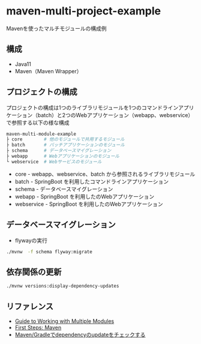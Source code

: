 # maven-multi-project-example
Mavenを使ったマルチモジュールの構成例

## 構成

- Java11
- Maven（Maven Wrapper）

## プロジェクトの構成

プロジェクトの構成は1つのライブラリモジュールを1つのコマンドラインアプリケーション（batch）と2つのWebアプリケーション（webapp、webservice）で参照する以下の様な構成

```bash
maven-multi-module-example
├ core        # 他のモジュールで共用するモジュール
├ batch       # バッチアプリケーションのモジュール
├ schema      # データベースマイグレーション
├ webapp      # Webアプリケーションのモジュール
└ webservice  # Webサービスのモジュール
```

- core - webapp、webservice、batch から参照されるライブラリモジュール
- batch - SpringBoot を利用したコマンドラインアプリケーション
- schema - データベースマイグレーション
- webapp - SpringBoot を利用したのWebアプリケーション
- webservice - SpringBoot を利用したのWebアプリケーション

## データベースマイグレーション

- flywayの実行

```bash
./mvnw  -f schema flyway:migrate
```

## 依存関係の更新

```bash
./mvnw versions:display-dependency-updates
```


## リファレンス

- [Guide to Working with Multiple Modules](https://maven.apache.org/guides/mini/guide-multiple-modules.html)
- [First Steps: Maven](https://flywaydb.org/documentation/getstarted/firststeps/maven)
- [Maven/Gradleでdependencyのupdateをチェックする](https://hirakida29.hatenablog.com/entry/2019/11/13/151358)
